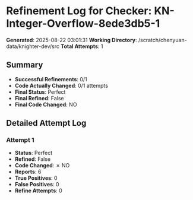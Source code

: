# Refinement Log for Checker: KN-Integer-Overflow-8ede3db5-1

**Generated**: 2025-08-22 03:01:31
**Working Directory**: /scratch/chenyuan-data/knighter-dev/src
**Total Attempts**: 1

## Summary
- **Successful Refinements**: 0/1
- **Code Actually Changed**: 0/1 attempts
- **Final Status**: Perfect
- **Final Refined**: False
- **Final Code Changed**: NO

## Detailed Attempt Log

### Attempt 1
- **Status**: Perfect
- **Refined**: False
- **Code Changed**: ✗ NO
- **Reports**: 6
- **True Positives**: 0
- **False Positives**: 0
- **Refine Attempts**: 0
